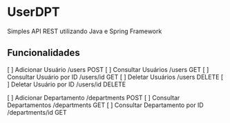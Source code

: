 # UserDPT

Simples API REST utilizando Java e Spring Framework

## Funcionalidades

[ ] Adicionar Usuário /users POST
[ ] Consultar Usuários /users GET
[ ] Consultar Usuário por ID /users/id GET
[ ] Deletar Usuários /users DELETE
[ ] Deletar Usuário por ID /users/id DELETE

[ ] Adicionar Departamento /departments POST
[ ] Consultar Departamentos /departments GET
[ ] Consultar Departamento por ID /departments/id GET
